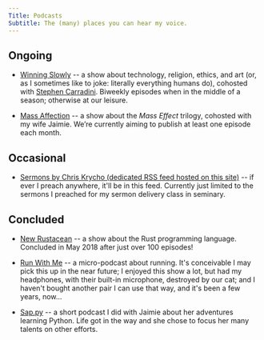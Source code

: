 ```yaml
---
Title: Podcasts
Subtitle: The (many) places you can hear my voice.
---
```


## Ongoing

* [Winning Slowly](http://www.winningslowly.org) -- a show about technology, religion, ethics, and art (or, as I sometimes like to joke: literally everything humans do), cohosted with [Stephen Carradini](http://stephencarradini.com). Biweekly episodes when in the middle of a season; otherwise at our leisure.

* [Mass Affection](https://www.massaffection.com) -- a show about the _Mass Effect_ trilogy, cohosted with my wife Jaimie. We’re currently aiming to publish at least one episode each month.

## Occasional

* [Sermons by Chris Krycho (dedicated RSS feed hosted on this site)](http://v4.chriskrycho.com/sermons.xml) -- if ever I preach anywhere, it'll be in this feed. Currently just limited to the sermons I preached for my sermon delivery class in seminary.

## Concluded

* [New Rustacean](http://www.newrustacean.com) -- a show about the Rust programming language. Concluded in May 2018 after just over 100 episodes!

* [Run With Me](http://runwith.chriskrycho.com) -- a micro-podcast about running. It's conceivable I may pick this up in the near future; I enjoyed this show a lot, but had my headphones, with their built-in microphone, destroyed by our cat; and I haven't bought another pair I can use that way, and it's been a few years, now...

* [Sap.py](https://sap-py.krycho.com) -- a short podcast I did with Jaimie about her adventures learning Python. Life got in the way and she chose to focus her many talents on other efforts.
